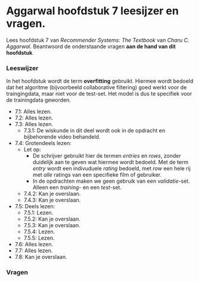 # Aggarwal hoofdstuk 7 leesijzer en vragen.

Lees hoofdstuk 7 van *Recommender Systems: The Textbook* van *Charu C. Aggarwal*. Beantwoord de onderstaande vragen **aan de hand van dit hoofdstuk**.

### Leeswijzer

In het hoofdstuk wordt de term **overfitting** gebruikt. Hiermee wordt bedoeld dat het algoritme (bijvoorbeeld collaborative filtering) goed werkt voor de traingingdata, maar niet voor de test-set. Het model is dus te specifiek voor de trainingdata geworden.

* 7.1: Alles lezen.
* 7.2: Alles lezen.
* 7.3: Alles lezen.
    * 7.3.1: De wiskunde in dit deel wordt ook in de opdracht en bijbehorende video behandeld.
* 7.4: Grotendeels lezen:
    * Let op:
        * De schrijver gebruikt hier de termen *entries* en *rows*, zonder duidelijk aan te geven wat hiermee wordt bedoeld. Met de term *entry* wordt een indivuduele *rating* bedoeld, met *row* een hele rij met *alle* ratings van een specifieke film of gebruiker.
        * In de opdrachten maken we geen gebruik van een *validatie*-set. Alleen een *training*- en een *test*-set.
    * 7.4.2: Kan je overslaan.
    * 7.4.3: Kan je overslaan.
* 7.5: Deels lezen:
    * 7.5.1: Lezen.
    * 7.5.2: Kan je overslaan.
    * 7.5.3: Kan je overslaan.
    * 7.5.4: Lezen.
    * 7.5.5: Lezen.
* 7.6: Alles lezen.
* 7.7: Alles lezen.
* 7.8: Kan je overslaan.


### Vragen
